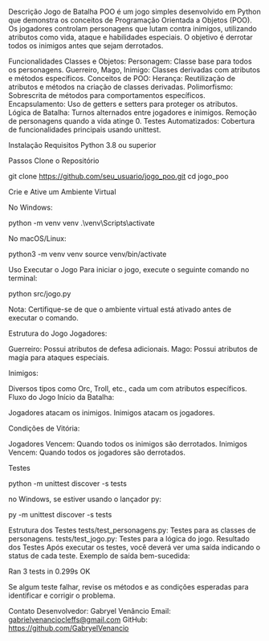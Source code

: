 Descrição
Jogo de Batalha POO é um jogo simples desenvolvido em Python que demonstra os conceitos de Programação Orientada a Objetos (POO). Os jogadores controlam personagens que lutam contra inimigos, utilizando atributos como vida, ataque e habilidades especiais. O objetivo é derrotar todos os inimigos antes que sejam derrotados.

Funcionalidades
Classes e Objetos:
Personagem: Classe base para todos os personagens.
Guerreiro, Mago, Inimigo: Classes derivadas com atributos e métodos específicos.
Conceitos de POO:
Herança: Reutilização de atributos e métodos na criação de classes derivadas.
Polimorfismo: Sobrescrita de métodos para comportamentos específicos.
Encapsulamento: Uso de getters e setters para proteger os atributos.
Lógica de Batalha:
Turnos alternados entre jogadores e inimigos.
Remoção de personagens quando a vida atinge 0.
Testes Automatizados:
Cobertura de funcionalidades principais usando unittest.

Instalação
Requisitos
Python 3.8 ou superior

Passos
Clone o Repositório

git clone https://github.com/seu_usuario/jogo_poo.git
cd jogo_poo

Crie e Ative um Ambiente Virtual

No Windows:

python -m venv venv
.\venv\Scripts\activate

No macOS/Linux:

python3 -m venv venv
source venv/bin/activate

Uso
Executar o Jogo
Para iniciar o jogo, execute o seguinte comando no terminal:

python src/jogo.py

Nota: Certifique-se de que o ambiente virtual está ativado antes de executar o comando.

Estrutura do Jogo
Jogadores:

Guerreiro: Possui atributos de defesa adicionais.
Mago: Possui atributos de magia para ataques especiais.

Inimigos:

Diversos tipos como Orc, Troll, etc., cada um com atributos específicos.
Fluxo do Jogo
Início da Batalha:

Jogadores atacam os inimigos.
Inimigos atacam os jogadores.

Condições de Vitória:

Jogadores Vencem: Quando todos os inimigos são derrotados.
Inimigos Vencem: Quando todos os jogadores são derrotados.

Testes

python -m unittest discover -s tests

no Windows, se estiver usando o lançador py:

py -m unittest discover -s tests

Estrutura dos Testes
tests/test_personagens.py: Testes para as classes de personagens.
tests/test_jogo.py: Testes para a lógica do jogo.
Resultado dos Testes
Após executar os testes, você deverá ver uma saída indicando o status de cada teste. Exemplo de saída bem-sucedida:


Ran 3 tests in 0.299s
OK

Se algum teste falhar, revise os métodos e as condições esperadas para identificar e corrigir o problema.

Contato
Desenvolvedor: Gabryel Venâncio
Email: gabrielvenanciocleffs@gmail.com
GitHub: https://github.com/GabryelVenancio